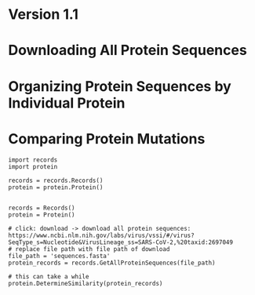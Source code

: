 
# Version 1.1


# Downloading All Protein Sequences


# Organizing Protein Sequences by Individual Protein


# Comparing Protein Mutations


    import records
    import protein
    
    records = records.Records()
    protein = protein.Protein()
    
    
    records = Records()
    protein = Protein()

    # click: download -> download all protein sequences: https://www.ncbi.nlm.nih.gov/labs/virus/vssi/#/virus?SeqType_s=Nucleotide&VirusLineage_ss=SARS-CoV-2,%20taxid:2697049
    # replace file path with file path of download
    file_path = 'sequences.fasta'
    protein_records = records.GetAllProteinSequences(file_path)

    # this can take a while
    protein.DetermineSimilarity(protein_records)
